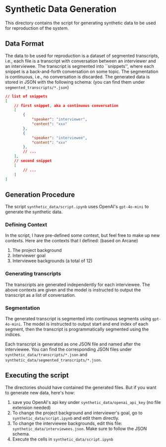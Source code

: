 # Synthetic Data Generation
This directory contains the script for generating synthetic data to be used for reproduction of the system.

## Data Format
The data to be used for reproduction is a dataset of segmented transcripts, i.e., each file is a transcript with conversation between an interviewer and an interviewee. The transcript is segmented into ``snippets'', where each snippet is a back-and-forth conversation on some topic. The segmentation is continuous, i.e., no conversation is discarded.
The generated data is stored in JSON with the following schema: (you can find them under `segmented_transcripts/*.json`)
```json
// list of snippets 
[
    // first snippet, aka a continuous conversation
    [
        {
            "speaker": "interviewer", 
            "content": "xxx" 
        },
        {
            "speaker": "interviewee", 
            "content": "xxx"
        },
        // ...
    ],
    // second snippet
    [
        // ...
    ]
]
```
## Generation Procedure
The script `synthetic_data/script.ipynb` uses OpenAI's `gpt-4o-mini` to generate the synthetic data.
### Defining Context
In the script, I have pre-defined some context, but feel free to make up new contexts.
Here are the contexts that I defined: (based on Arcane)
1. The project background 
2. Interviewer goal
3. Interviewee backgrounds (a total of 12)

### Generating transcripts
The transcripts are generated independently for each interviewee. 
The above contexts are given and the model is instructed to output the transcript as a list of conversation.

### Segmentation
The generated transcript is segmented into continuous segments using `gpt-4o-mini`. The model is instructed to output start and end index of each segment, then the transcript is programmatically segmented using the indices.

Each transcript is generated as one JSON file and named after the interviewee. You can find the corresponding JSON files under `synthetic_data/transcripts/*.json` and `synthetic_data/segmented_transcripts/*.json`.

## Executing the script
The directories should have contained the generated files. But if you want to generate new data, here's how:
1. save you OpenAI's api key under `synthetic_data/openai_api_key` (no file extension needed)
2. To change the project background and interviewer's goal, go to `synthetic_data/script.ipynb` and edit them directly.
3. To change the interviewee backgrounds, edit this file: `synthetic_data/interviewees.json`. Make sure to follow the JSON schema.
4. Execute the cells in `synthetic_data/script.ipynb`

